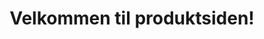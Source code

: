 ---
layout: ../../layouts/ProductsLayout.astro
title: Velkommen til produktsiden!
paragraph: "På dette nettstedet åpnes lenkene nedenfor på språket du for øyeblikket ser på nettstedet på:"
officialPage: Offisiell Side
---